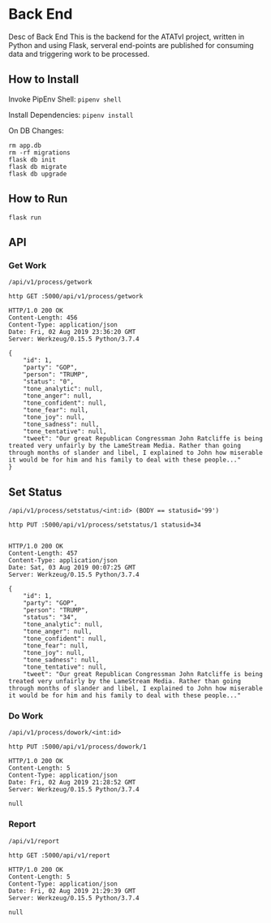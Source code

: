 # Back End

Desc of Back End
This is the backend for the ATATvI project, written in Python and using Flask, serveral
end-points are published for consuming data and triggering work to be processed.

## How to  Install

Invoke PipEnv Shell:
`pipenv shell`

Install Dependencies:
`pipenv install`

On DB Changes:
```
rm app.db
rm -rf migrations
flask db init
flask db migrate
flask db upgrade
```

## How to Run

`flask run`

## API


### Get Work
`/api/v1/process/getwork`
```
http GET :5000/api/v1/process/getwork

HTTP/1.0 200 OK
Content-Length: 456
Content-Type: application/json
Date: Fri, 02 Aug 2019 23:36:20 GMT
Server: Werkzeug/0.15.5 Python/3.7.4

{
    "id": 1,
    "party": "GOP",
    "person": "TRUMP",
    "status": "0",
    "tone_analytic": null,
    "tone_anger": null,
    "tone_confident": null,
    "tone_fear": null,
    "tone_joy": null,
    "tone_sadness": null,
    "tone_tentative": null,
    "tweet": "Our great Republican Congressman John Ratcliffe is being treated very unfairly by the LameStream Media. Rather than going through months of slander and libel, I explained to John how miserable it would be for him and his family to deal with these people..."
}
```

## Set Status
`/api/v1/process/setstatus/<int:id> (BODY == statusid='99')`
```
http PUT :5000/api/v1/process/setstatus/1 statusid=34


HTTP/1.0 200 OK
Content-Length: 457
Content-Type: application/json
Date: Sat, 03 Aug 2019 00:07:25 GMT
Server: Werkzeug/0.15.5 Python/3.7.4

{
    "id": 1,
    "party": "GOP",
    "person": "TRUMP",
    "status": "34",
    "tone_analytic": null,
    "tone_anger": null,
    "tone_confident": null,
    "tone_fear": null,
    "tone_joy": null,
    "tone_sadness": null,
    "tone_tentative": null,
    "tweet": "Our great Republican Congressman John Ratcliffe is being treated very unfairly by the LameStream Media. Rather than going through months of slander and libel, I explained to John how miserable it would be for him and his family to deal with these people..."
```

### Do Work
`/api/v1/process/dowork/<int:id>`
```
http PUT :5000/api/v1/process/dowork/1

HTTP/1.0 200 OK
Content-Length: 5
Content-Type: application/json
Date: Fri, 02 Aug 2019 21:28:52 GMT
Server: Werkzeug/0.15.5 Python/3.7.4

null
```

### Report
`/api/v1/report`
```
http GET :5000/api/v1/report

HTTP/1.0 200 OK
Content-Length: 5
Content-Type: application/json
Date: Fri, 02 Aug 2019 21:29:39 GMT
Server: Werkzeug/0.15.5 Python/3.7.4

null
```

